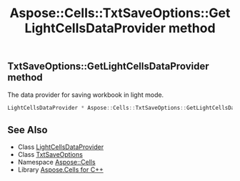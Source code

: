 ﻿---
title: Aspose::Cells::TxtSaveOptions::GetLightCellsDataProvider method
linktitle: GetLightCellsDataProvider
second_title: Aspose.Cells for C++ API Reference
description: 'Aspose::Cells::TxtSaveOptions::GetLightCellsDataProvider method. The data provider for saving workbook in light mode in C++.'
type: docs
weight: 1600
url: /cpp/aspose.cells/txtsaveoptions/getlightcellsdataprovider/
---
## TxtSaveOptions::GetLightCellsDataProvider method


The data provider for saving workbook in light mode.

```cpp
LightCellsDataProvider * Aspose::Cells::TxtSaveOptions::GetLightCellsDataProvider()
```

## See Also

* Class [LightCellsDataProvider](../../lightcellsdataprovider/)
* Class [TxtSaveOptions](../)
* Namespace [Aspose::Cells](../../)
* Library [Aspose.Cells for C++](../../../)
